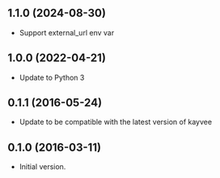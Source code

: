 ## 1.1.0 (2024-08-30)
- Support external_url env var

## 1.0.0 (2022-04-21)
- Update to Python 3
## 0.1.1 (2016-05-24)
- Update to be compatible with the latest version of kayvee

## 0.1.0 (2016-03-11)
- Initial version.
